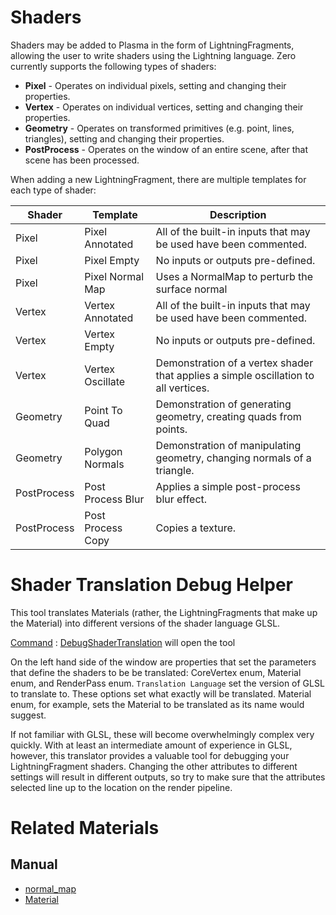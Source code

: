 # Shaders
Shaders may be added to Plasma in the form of LightningFragments, allowing the user to write shaders using the Lightning language. Zero currently supports the following types of shaders:

 - **Pixel** - Operates on individual pixels, setting and changing their properties.
 - **Vertex** - Operates on individual vertices, setting and changing their properties.
 - **Geometry** - Operates on transformed primitives (e.g. point, lines,  triangles), setting and changing their properties.
 - **PostProcess** - Operates on the window of an entire scene, after that scene has been processed.

When adding a new LightningFragment, there are multiple templates for each type of shader:

| Shader | Template |  Description |
| ---|---|--- |
| Pixel | Pixel Annotated |  All of the built-in inputs  that may be used have been commented. |
| Pixel | Pixel Empty |   No inputs or outputs pre-defined. |
| Pixel | Pixel Normal Map |  Uses a NormalMap to perturb the surface normal |
| Vertex | Vertex Annotated |  All of the built-in inputs that may be used have been commented. |
| Vertex | Vertex Empty |  No inputs or outputs pre-defined. |
| Vertex | Vertex Oscillate |  Demonstration of a vertex shader that applies a simple oscillation to all vertices. |
| Geometry | Point To Quad |  Demonstration of generating geometry, creating quads from points. |
| Geometry | Polygon Normals | Demonstration of manipulating geometry, changing normals of a triangle. |
| PostProcess | Post Process Blur | Applies a simple post-process blur effect. |
| PostProcess | Post Process Copy | Copies a texture. |


# Shader Translation Debug Helper

This tool translates Materials (rather, the LightningFragments that make up the Material) into different versions of the shader language GLSL.

[Command](https://plasmaengine.github.io/PlasmaDocs/Plasma1/Editor/editor/editorcommands/commands.markdown) : [ DebugShaderTranslation](https://plasmaengine.github.io/PlasmaDocs/Plasma1/C++/code_reference/command_reference.markdown#debugshadertranslation) will open the tool

On the left hand side of the window are properties that set the parameters that define the shaders to be be translated: CoreVertex enum, Material enum, and RenderPass enum. `Translation Language` set the version of GLSL to translate to.  These options set what exactly will be translated. Material enum, for example, sets the Material to be translated as its name would suggest.

If not familiar with GLSL, these will become overwhelmingly complex very quickly. With at least an intermediate amount of experience in GLSL, however, this translator provides a valuable tool for debugging your LightningFragment shaders. Changing the other attributes to different settings will result in different outputs, so try to make sure that the attributes selected line up to the location on the render pipeline.

# Related Materials
## Manual
- [normal_map](https://plasmaengine.github.io/PlasmaDocs/Plasma1/Editor/graphics/materials/normal_map.markdown)
- [Material](https://plasmaengine.github.io/PlasmaDocs/Plasma1/Editor/graphics/materials/materials_overview.markdown)
 

 